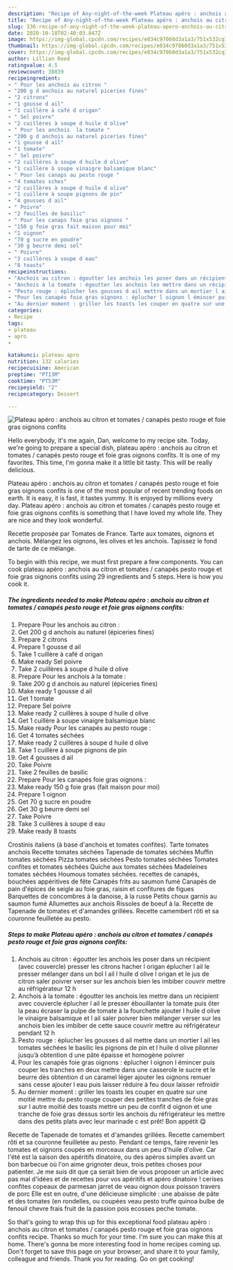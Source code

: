 ```yaml
---
description: "Recipe of Any-night-of-the-week Plateau apéro : anchois au citron et tomates / canapés pesto rouge et foie gras oignons confits"
title: "Recipe of Any-night-of-the-week Plateau apéro : anchois au citron et tomates / canapés pesto rouge et foie gras oignons confits"
slug: 336-recipe-of-any-night-of-the-week-plateau-apero-anchois-au-citron-et-tomates-canapes-pesto-rouge-et-foie-gras-oignons-confits
date: 2020-10-18T02:40:03.847Z
image: https://img-global.cpcdn.com/recipes/e034c97060d3a1a3/751x532cq70/plateau-apero-anchois-au-citron-et-tomates-canapes-pesto-rouge-et-foie-gras-oignons-confits-photo-principale-de-la-recette.jpg
thumbnail: https://img-global.cpcdn.com/recipes/e034c97060d3a1a3/751x532cq70/plateau-apero-anchois-au-citron-et-tomates-canapes-pesto-rouge-et-foie-gras-oignons-confits-photo-principale-de-la-recette.jpg
cover: https://img-global.cpcdn.com/recipes/e034c97060d3a1a3/751x532cq70/plateau-apero-anchois-au-citron-et-tomates-canapes-pesto-rouge-et-foie-gras-oignons-confits-photo-principale-de-la-recette.jpg
author: Lillian Reed
ratingvalue: 4.5
reviewcount: 38839
recipeingredient:
- " Pour les anchois au citron "
- "200 g d anchois au naturel piceries fines"
- "2 citrons"
- "1 gousse d ail"
- "1 cuillère à café d origan"
- " Sel poivre"
- "2 cuillères à soupe d huile d olive"
- " Pour les anchois  la tomate "
- "200 g d anchois au naturel piceries fines"
- "1 gousse d ail"
- "1 tomate"
- " Sel poivre"
- "2 cuillères à soupe d huile d olive"
- "1 cuillère à soupe vinaigre balsamique blanc"
- " Pour les canaps au pesto rouge "
- "4 tomates sches"
- "2 cuillères à soupe d huile d olive"
- "1 cuillère à soupe pignons de pin"
- "4 gousses d ail"
- " Poivre"
- "2 feuilles de basilic"
- " Pour les canaps foie gras oignons "
- "150 g foie gras fait maison pour moi"
- "1 oignon"
- "70 g sucre en poudre"
- "30 g beurre demi sel"
- " Poivre"
- "3 cuillères à soupe d eau"
- "8 toasts"
recipeinstructions:
- "Anchois au citron : égoutter les anchois les poser dans un récipient (avec couvercle) presser les citrons hacher l origan éplucher l ail le presser mélanger dans un bol l ail l huile d olive l origan et le jus de citron saler poivrer verser sur les anchois bien les imbiber couvrir mettre au réfrigérateur 12 h"
- "Anchois à la tomate : égoutter les anchois les mettre dans un récipient avec couvercle éplucher l ail le presser ébouillanter la tomate puis ôter la peau écraser la pulpe de tomate à la fourchette ajouter l huile d olive le vinaigre balsamique et l ail saler poivrer bien mélanger verser sur les anchois bien les imbiber de cette sauce couvrir mettre au réfrigérateur pendant 12 h"
- "Pesto rouge : éplucher les gousses d ail mettre dans un mortier l ail les tomates séchées le basilic les pignons de pin et l huile d olive pilonner jusqu’à obtention d une pâte épaisse et homogène poivrer"
- "Pour les canapés foie gras oignons : éplucher l oignon l émincer puis couper les tranches en deux mettre dans une casserole le sucre et le beurre dès obtention d un caramel léger ajouter les oignons remuer sans cesse ajouter l eau puis laisser réduire à feu doux laisser refroidir"
- "Au dernier moment : griller les toasts les couper en quatre sur une moitié mettre du pesto rouge couper des petites tranches de foie gras sur l autre moitié des toasts mettre un peu de confit d oignon et une tranche de foie gras dessus sortir les anchois du réfrigérateur les mettre dans des petits plats avec leur marinade c est prêt! Bon appétit 😋"
categories:
- Recipe
tags:
- plateau
- apro
- 

katakunci: plateau apro  
nutrition: 132 calories
recipecuisine: American
preptime: "PT13M"
cooktime: "PT53M"
recipeyield: "2"
recipecategory: Dessert

---
```



![Plateau apéro : anchois au citron et tomates / canapés pesto rouge et foie gras oignons confits](https://img-global.cpcdn.com/recipes/e034c97060d3a1a3/751x532cq70/plateau-apero-anchois-au-citron-et-tomates-canapes-pesto-rouge-et-foie-gras-oignons-confits-photo-principale-de-la-recette.jpg)

Hello everybody, it's me again, Dan, welcome to my recipe site. Today, we're going to prepare a special dish, plateau apéro : anchois au citron et tomates / canapés pesto rouge et foie gras oignons confits. It is one of my favorites. This time, I'm gonna make it a little bit tasty. This will be really delicious.

Plateau apéro : anchois au citron et tomates / canapés pesto rouge et foie gras oignons confits is one of the most popular of recent trending foods on earth. It is easy, it is fast, it tastes yummy. It is enjoyed by millions every day. Plateau apéro : anchois au citron et tomates / canapés pesto rouge et foie gras oignons confits is something that I have loved my whole life. They are nice and they look wonderful.

Recette proposée par Tomates de France. Tarte aux tomates, oignons et anchois. Mélangez les oignons, les olives et les anchois. Tapissez le fond de tarte de ce mélange.


To begin with this recipe, we must first prepare a few components. You can cook plateau apéro : anchois au citron et tomates / canapés pesto rouge et foie gras oignons confits using 29 ingredients and 5 steps. Here is how you cook it.

<!--inarticleads1-->

##### The ingredients needed to make Plateau apéro : anchois au citron et tomates / canapés pesto rouge et foie gras oignons confits:

1. Prepare  Pour les anchois au citron :
1. Get 200 g d anchois au naturel (épiceries fines)
1. Prepare 2 citrons
1. Prepare 1 gousse d ail
1. Take 1 cuillère à café d origan
1. Make ready  Sel poivre
1. Take 2 cuillères à soupe d huile d olive
1. Prepare  Pour les anchois à la tomate :
1. Take 200 g d anchois au naturel (épiceries fines)
1. Make ready 1 gousse d ail
1. Get 1 tomate
1. Prepare  Sel poivre
1. Make ready 2 cuillères à soupe d huile d olive
1. Get 1 cuillère à soupe vinaigre balsamique blanc
1. Make ready  Pour les canapés au pesto rouge :
1. Get 4 tomates séchées
1. Make ready 2 cuillères à soupe d huile d olive
1. Take 1 cuillère à soupe pignons de pin
1. Get 4 gousses d ail
1. Take  Poivre
1. Take 2 feuilles de basilic
1. Prepare  Pour les canapés foie gras oignons :
1. Make ready 150 g foie gras (fait maison pour moi)
1. Prepare 1 oignon
1. Get 70 g sucre en poudre
1. Get 30 g beurre demi sel
1. Take  Poivre
1. Take 3 cuillères à soupe d eau
1. Make ready 8 toasts


Crostinis italiens (à base d&#39;anchois et tomates confites). Tarte tomates anchois Recette tomates séchées Tapenade de tomates séchées Muffin tomates séchées Pizza tomates séchées Pesto tomates séchées Tomates confites et tomates séchées Quiche aux tomates séchées Madeleines tomates séchées Houmous tomates séchées. recettes de canapés, bouchées appéritives de fête Canapés frits au saumon fumé Canapés de pain d&#39;épices de seigle au foie gras, raisin et confitures de figues Barquettes de concombres à la danoise, à la russe Petits choux garnis au saumon fumé Allumettes aux anchois Rissoles de boeuf à la. Recette de Tapenade de tomates et d&#39;amandes grillées. Recette camembert rôti et sa couronne feuilletée au pesto. 

<!--inarticleads2-->

##### Steps to make Plateau apéro : anchois au citron et tomates / canapés pesto rouge et foie gras oignons confits:

1. Anchois au citron : égoutter les anchois les poser dans un récipient (avec couvercle) presser les citrons hacher l origan éplucher l ail le presser mélanger dans un bol l ail l huile d olive l origan et le jus de citron saler poivrer verser sur les anchois bien les imbiber couvrir mettre au réfrigérateur 12 h
1. Anchois à la tomate : égoutter les anchois les mettre dans un récipient avec couvercle éplucher l ail le presser ébouillanter la tomate puis ôter la peau écraser la pulpe de tomate à la fourchette ajouter l huile d olive le vinaigre balsamique et l ail saler poivrer bien mélanger verser sur les anchois bien les imbiber de cette sauce couvrir mettre au réfrigérateur pendant 12 h
1. Pesto rouge : éplucher les gousses d ail mettre dans un mortier l ail les tomates séchées le basilic les pignons de pin et l huile d olive pilonner jusqu’à obtention d une pâte épaisse et homogène poivrer
1. Pour les canapés foie gras oignons : éplucher l oignon l émincer puis couper les tranches en deux mettre dans une casserole le sucre et le beurre dès obtention d un caramel léger ajouter les oignons remuer sans cesse ajouter l eau puis laisser réduire à feu doux laisser refroidir
1. Au dernier moment : griller les toasts les couper en quatre sur une moitié mettre du pesto rouge couper des petites tranches de foie gras sur l autre moitié des toasts mettre un peu de confit d oignon et une tranche de foie gras dessus sortir les anchois du réfrigérateur les mettre dans des petits plats avec leur marinade c est prêt! Bon appétit 😋


Recette de Tapenade de tomates et d&#39;amandes grillées. Recette camembert rôti et sa couronne feuilletée au pesto. Pendant ce temps, faire revenir les tomates et oignons coupés en morceaux dans un peu d&#39;huile d&#39;olive. Car l&#39;été est la saison des apéritifs dinatoire, ou des apéros simples avant un bon barbecue où l&#39;on aime grignoter deux, trois petites choses pour patienter. Je me suis dit que ça serait bien de vous proposer un article avec pas mal d&#39;idées et de recettes pour vos apéritifs et apéro dinatoire ! cerises confites copeaux de parmesan jarret de veau oignon doux poisson travers de porc Elle est en outre, d&#39;une délicieuse simplicité : une abaisse de pâte et des tomates (en rondelles, ou coupées veau pesto truffe quinoa bulbe de fenouil chevre frais fruit de la passion pois ecosses peche tomate. 

So that's going to wrap this up for this exceptional food plateau apéro : anchois au citron et tomates / canapés pesto rouge et foie gras oignons confits recipe. Thanks so much for your time. I'm sure you can make this at home. There's gonna be more interesting food in home recipes coming up. Don't forget to save this page on your browser, and share it to your family, colleague and friends. Thank you for reading. Go on get cooking!
